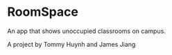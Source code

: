 # RoomSpace
An app that shows unoccupied classrooms on campus.

A project by Tommy Huynh and James Jiang

